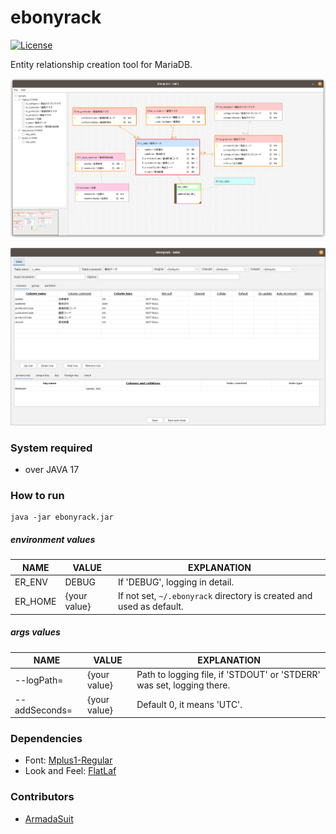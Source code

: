 # ebonyrack

[![License](https://img.shields.io/badge/License-Apache%202.0-blue.svg)](https://opensource.org/licenses/Apache-2.0)

Entity relationship creation tool for MariaDB.  

![image](image/image01.png)

![image](image/image02.png)

### System required

* over JAVA 17

### How to run

    java -jar ebonyrack.jar

##### environment values

| NAME | VALUE | EXPLANATION                                                          |
|------|-------|----------------------------------------------------------------------|
|ER_ENV|DEBUG| If 'DEBUG', logging in detail.                                       |
|ER_HOME|{your value}| If not set, `~/.ebonyrack` directory is created and used as default. |

##### args values

| NAME | VALUE | EXPLANATION                                                           |
|------|-------|-----------------------------------------------------------------------|
|--logPath=|{your value}| Path to logging file, if 'STDOUT' or 'STDERR' was set, logging there. |
|--addSeconds=|{your value}| Default 0, it means 'UTC'.                                            |

### Dependencies

* Font: [Mplus1-Regular](https://mplusfonts.github.io/)
* Look and Feel: [FlatLaf](https://www.formdev.com/flatlaf/)

### Contributors

* [ArmadaSuit](https://github.com/ArmadaSuit)
